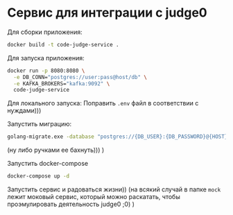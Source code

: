 # Сервис для интеграции с judge0

Для сборки приложения:
```bash
docker build -t code-judge-service .
```

Для запуска приложения:
```bash
docker run -p 8080:8080 \
  -e DB_CONN="postgres://user:pass@host/db" \
  -e KAFKA_BROKERS="kafka:9092" \
  code-judge-service
```

Для локального запуска:
Поправить `.env` файл в соответствии с нуждами)))

Запустить миграцию:
```bash
golang-migrate.exe -database "postgres://{DB_USER}:{DB_PASSWORD}@{HOST}:{PORT}/{DB_NAME}?sslmode=disable" -path ./migrations up
```
(ну либо ручками ее бахнуть))) )

Запустить docker-compose
```bash
docker-compose up -d
```

Запустить сервис и радоваться жизни))
(на всякий случай в папке `mock` лежит моковый сервис, который можно раскатать, чтобы проэмулировать деятельность judge0 ;0) )